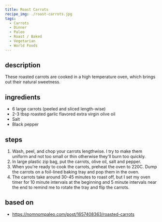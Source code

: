 ```yaml
---
title: Roast Carrots
recipe_img: ./roast-carrots.jpg
tags:
  - Carrots
  - Dinner
  - Paleo
  - Roast / Baked
  - Vegetarian
  - World Foods
---
```


## description

These roasted carrots are cooked in a high temperature oven, which brings out their natural sweetness.

## ingredients

- 6 large carrots (peeled and sliced length-wise)
- 2-3 tbsp roasted garlic flavored extra virgin olive oil
- Salt
- Black pepper

## steps

1. Wash, peel, and chop your carrots lengthwise. I try to make them uniform and not too small or thin otherwise they'll burn too quickly.
2. In large plastic zip bag, put the carrots, olive oil, salt and pepper.
3. When you're ready to cook the carrots, preheat the oven to 220C. Dump the carrots on a foil-lined baking tray and pop them in the oven.
4. The carrots take around 30-45 minutes to roast off, but I set my oven timer for 10 minute intervals at the beginning and 5 minute intervals near the end to remind me to rotate the tray and flip the carrots.

## based on

- https://nomnompaleo.com/post/1657408363/roasted-carrots
